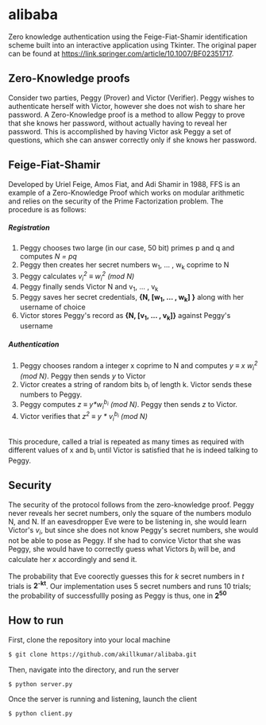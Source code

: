 # alibaba
Zero knowledge authentication using the Feige-Fiat-Shamir identification scheme built into an interactive application using Tkinter. The original paper can be found at https://link.springer.com/article/10.1007/BF02351717. 

## Zero-Knowledge proofs
Consider two parties, Peggy (Prover) and Victor (Verifier). Peggy wishes to authenticate herself with Victor, however she does not wish to share her password. A Zero-Knowledge proof is a method to allow Peggy to prove that she knows her password, without actually having to reveal her password. This is accomplished by having Victor ask Peggy a set of questions, which she can answer correctly only if she knows her password.

## Feige-Fiat-Shamir
Developed by Uriel Feige, Amos Fiat, and Adi Shamir in 1988, FFS is an example of a Zero-Knowledge Proof which works on modular arithmetic and relies on the security of the Prime Factorization problem. The procedure is as follows:

##### Registration
1. Peggy chooses two large (in our case, 50 bit) primes p and q and computes *N = pq* <br>
2. Peggy then creates her secret numbers w<sub>1</sub>, ... , w<sub>k</sub> coprime to N<br>
3. Peggy calculates _v<sub>i</sub><sup>2</sup> ≡ w<sub>i</sub><sup>2</sup> (mod N)_<br>
4. Peggy finally sends Victor N and v<sub>1</sub>, ... , v<sub>k</sub> <br>
5. Peggy saves her secret credentials, __{N, [w<sub>1</sub>, ... , w<sub>k</sub>] }__ along with her username of choice<br>
6. Victor stores Peggy's record as __{N, [v<sub>1</sub>, ... , v<sub>k</sub>]}__ against Peggy's username <br>

##### Authentication
1. Peggy chooses random a integer x coprime to N and computes _y ≡ x w<sub>i</sub><sup>2</sup> (mod N)_. Peggy then sends _y_ to Victor <br>
2. Victor creates a string of random bits b<sub>i</sub> of length k. Victor sends these numbers to Peggy.
3. Peggy computes _z ≡ y*w<sub>i</sub><sup>b<sub>i</sub></sup> (mod N)_. Peggy then sends _z_ to Victor.<br>
4. Victor verifies that _z<sup>2</sup> ≡ y * v<sub>i</sub><sup>b<sub>i</sub></sup> (mod N)_ 
<br>
This procedure, called a trial is repeated as many times as required with different values of x and b<sub>i</sub> until Victor is satisfied that he is indeed talking to Peggy.


## Security
The security of the protocol follows from the zero-knowledge proof. Peggy never reveals her secret numbers, only the square of the numbers modulo N, and N. If an eavesdropper Eve were to be listening in, she would learn Victor's _v<sub>i</sub>_, but since she does not know Peggy's secret numbers, she would not be able to pose as Peggy. If she had to convice Victor that she was Peggy, she would have to correctly guess what Victors _b<sub>i</sub>_ will be, and calculate her _x_ accordingly and send it. <br>
<br>
The probability that Eve coorectly guesses this for _k_ secret numbers in _t_ trials is __2<sup>-kt</sup>__. Our implementation uses 5 secret numbers and runs 10 trials; the probability of successfullly posing as Peggy is thus, one in __2<sup>50</sup>__

## How to run
First, clone the repository into your local machine 
```sh
$ git clone https://github.com/akillkumar/alibaba.git
```

Then, navigate into the directory, and run the server 
```sh
$ python server.py
```


Once the server is running and listening, launch the client 
```sh
$ python client.py
```

